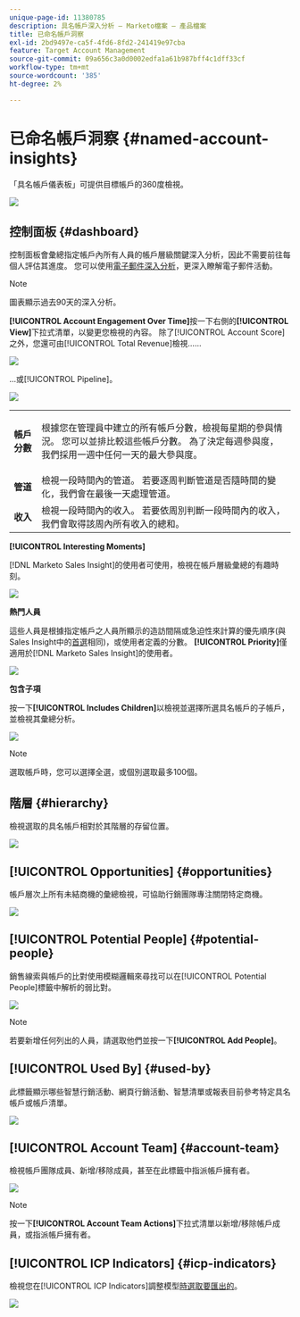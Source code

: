 ```yaml
---
unique-page-id: 11380785
description: 具名帳戶深入分析 — Marketo檔案 — 產品檔案
title: 已命名帳戶洞察
exl-id: 2bd9497e-ca5f-4fd6-8fd2-241419e97cba
feature: Target Account Management
source-git-commit: 09a656c3a0d0002edfa1a61b987bff4c1dff33cf
workflow-type: tm+mt
source-wordcount: '385'
ht-degree: 2%

---
```


# 已命名帳戶洞察 {#named-account-insights}

「具名帳戶儀表板」可提供目標帳戶的360度檢視。

![](assets/one-1.png)

## 控制面板 {#dashboard}

控制面板會彙總指定帳戶內所有人員的帳戶層級關鍵深入分析，因此不需要前往每個人評估其進度。 您可以使用[電子郵件深入分析](/help/marketo/product-docs/reporting/email-insights/filtering-in-email-insights.md#account-based-marketing)，更深入瞭解電子郵件活動。

>[!NOTE]
>
>圖表顯示過去90天的深入分析。

**[!UICONTROL Account Engagement Over Time]**&#x200B;按一下右側的&#x200B;**[!UICONTROL View]**&#x200B;下拉式清單，以變更您檢視的內容。 除了[!UICONTROL Account Score]之外，您還可由[!UICONTROL Total Revenue]檢視……

![](assets/two-new.png)

...或[!UICONTROL Pipeline]。

![](assets/three-new.png)

<table>
 <tbody>
  <tr>
   <td><strong><span class="uicontrol">帳戶分數</span></strong></td>
   <td><p>根據您在<span class="uicontrol">管理員</span>中建立的所有帳戶分數，檢視每星期的參與情況。 您可以並排比較這些帳戶分數。 為了決定每週參與度，我們採用一週中任何一天的最大參與度。</p></td>
  </tr>
  <tr>
   <td><strong><span class="uicontrol">管道</span></strong></td>
   <td>檢視一段時間內的管道。 若要逐周判斷管道是否隨時間的變化，我們會在最後一天處理管道。</td>
  </tr>
  <tr>
   <td><strong><span class="uicontrol">收入</span></strong></td>
   <td>檢視一段時間內的收入。 若要依周別判斷一段時間內的收入，我們會取得該周內所有收入的總和。</td>
  </tr>
 </tbody>
</table>

**[!UICONTROL Interesting Moments]**

[!DNL Marketo Sales Insight]的使用者可使用，檢視在帳戶層級彙總的有趣時刻。

![](assets/int-mom.png)

**熱門人員**

這些人員是根據指定帳戶之人員所顯示的造訪間隔或急迫性來計算的優先順序(與Sales Insight中的[首選](/help/marketo/product-docs/marketo-sales-insight/msi-for-salesforce/features/stars-and-flames/priority-urgency-relative-score-and-best-bets.md)相同)，或使用者定義的分數。 **[!UICONTROL Priority]**&#x200B;僅適用於[!DNL Marketo Sales Insight]的使用者。

![](assets/top-ten.png)

**包含子項**

按一下&#x200B;**[!UICONTROL Includes Children]**&#x200B;以檢視並選擇所選具名帳戶的子帳戶，並檢視其彙總分析。

![](assets/abm.png)

>[!NOTE]
>
>選取帳戶時，您可以選擇全選，或個別選取最多100個。

## 階層 {#hierarchy}

檢視選取的具名帳戶相對於其階層的存留位置。

![](assets/hierarchy.png)

## [!UICONTROL Opportunities] {#opportunities}

帳戶層次上所有未結商機的彙總檢視，可協助行銷團隊專注關閉特定商機。

![](assets/four-1.png)

## [!UICONTROL Potential People] {#potential-people}

銷售線索與帳戶的比對使用模糊邏輯來尋找可以在[!UICONTROL Potential People]標籤中解析的弱比對。

![](assets/five-1.png)

>[!NOTE]
>
>若要新增任何列出的人員，請選取他們並按一下&#x200B;**[!UICONTROL Add People]**。

## [!UICONTROL Used By] {#used-by}

此標籤顯示哪些智慧行銷活動、網頁行銷活動、智慧清單或報表目前參考特定具名帳戶或帳戶清單。

![](assets/six-1.png)

## [!UICONTROL Account Team] {#account-team}

檢視帳戶團隊成員、新增/移除成員，甚至在此標籤中指派帳戶擁有者。

![](assets/seven-1.png)

>[!NOTE]
>
>按一下&#x200B;**[!UICONTROL Account Team Actions]**&#x200B;下拉式清單以新增/移除帳戶成員，或指派帳戶擁有者。

## [!UICONTROL ICP Indicators] {#icp-indicators}

檢視您在[!UICONTROL ICP Indicators]調整模型[時選取要匯出的](/help/marketo/product-docs/target-account-management/account-profiling/account-profiling-ranking-and-tuning.md#model-tuning)。

![](assets/eight.png)
